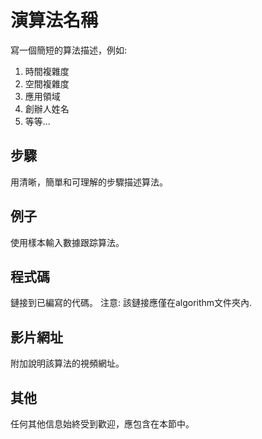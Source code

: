 # 演算法名稱

寫一個簡短的算法描述，例如:
1. 時間複雜度 
2. 空間複雜度
3. 應用領域
4. 創辦人姓名
5. 等等...

## 步驟
用清晰，簡單和可理解的步驟描述算法。

## 例子
使用樣本輸入數據跟踪算法。

## 程式碼
鏈接到已編寫的代碼。
注意: 該鏈接應僅在algorithm文件夾內.

## 影片網址
附加說明該算法的視頻網址。 

## 其他
任何其他信息始終受到歡迎，應包含在本節中。
